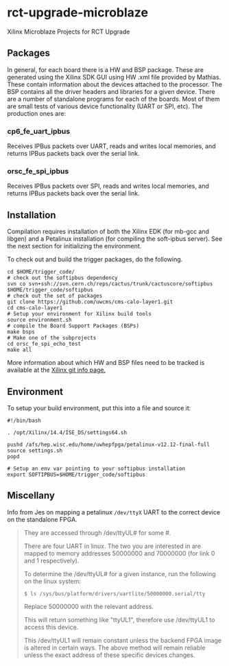 rct-upgrade-microblaze
======================

Xilinx Microblaze Projects for RCT Upgrade 

Packages
--------

In general, for each board there is a HW and BSP package.  These are generated
using the Xilinx SDK GUI using HW .xml file provided by Mathias.  These contain
information about the devices attached to the processor.  The BSP contains all
the driver headers and libraries for a given device.   There are a number of
standalone programs for each of the boards.   Most of them are small tests of
various device functionality (UART or SPI, etc).  The production ones are:

### cp6_fe_uart_ipbus ###

Receives IPBus packets over UART, reads and writes local memories, and returns
IPBus packets back over the serial link.

### orsc_fe_spi_ipbus ###

Receives IPBus packets over SPI, reads and writes local memories, and returns
IPBus packets back over the serial link.


Installation
------------

Compilation requires installation of both the Xilinx EDK (for mb-gcc and libgen)
and a Petalinux installation (for compiling the soft-ipbus server).  See the
next section for initializing the environment.

To check out and build the trigger packages, do the following.

```shell
cd $HOME/trigger_code/
# check out the softipbus dependency
svn co svn+ssh://svn.cern.ch/reps/cactus/trunk/cactuscore/softipbus $HOME/trigger_code/softipbus
# check out the set of packages
git clone https://github.com/uwcms/cms-calo-layer1.git
cd cms-calo-layer1
# Setup your environment for Xilinx build tools
source environment.sh
# compile the Board Support Packages (BSPs)
make bsps
# Make one of the subprojects
cd orsc_fe_spi_echo_test 
make all
```

More information about which HW and BSP files need to be tracked is available at the [Xilinx git info page.](http://www.xilinx.com/support/documentation/sw_manuals/xilinx14_4/SDK_Doc/reference/sdk_u_cvs.htm)

Environment
-----------

To setup your build environment, put this into a file and source it:

```shell
#!/bin/bash

. /opt/Xilinx/14.4/ISE_DS/settings64.sh

pushd /afs/hep.wisc.edu/home/uwhepfpga/petalinux-v12.12-final-full
source settings.sh
popd

# Setup an env var pointing to your softipbus installation
export SOFTIPBUS=$HOME/trigger_code/softipbus
```

Miscellany
----------

Info from Jes on mapping a petalinux ``/dev/ttyX`` UART to the correct device on
the standalone FPGA.

> They are accessed through /dev/ttyUL# for some #.
> 
> There are four UART in linux.  The two you are interested in are mapped to
> memory addresses 50000000 and 70000000 (for link 0 and 1 respectively).
> 
> To determine the /dev/ttyUL# for a given instance, run the following on
> the linux system:
> 
> ``$ ls /sys/bus/platform/drivers/uartlite/50000000.serial/tty``
> 
> Replace 50000000 with the relevant address.
> 
> This will return something like "ttyUL1", therefore use /dev/ttyUL1 to
> access this device.
> 
> This /dev/ttyUL1 will remain constant unless the backend FPGA image is
> altered in certain ways.  The above method will remain reliable unless the
> exact address of these specific devices changes.
